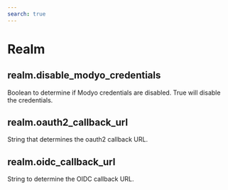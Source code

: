 ```yaml
---
search: true
---
```


# Realm

## realm.disable_modyo_credentials

Boolean to determine if Modyo credentials are disabled. True will disable the credentials.

## realm.oauth2_callback_url

String that determines the oauth2 callback URL.

## realm.oidc_callback_url

String to determine the OIDC callback URL.
